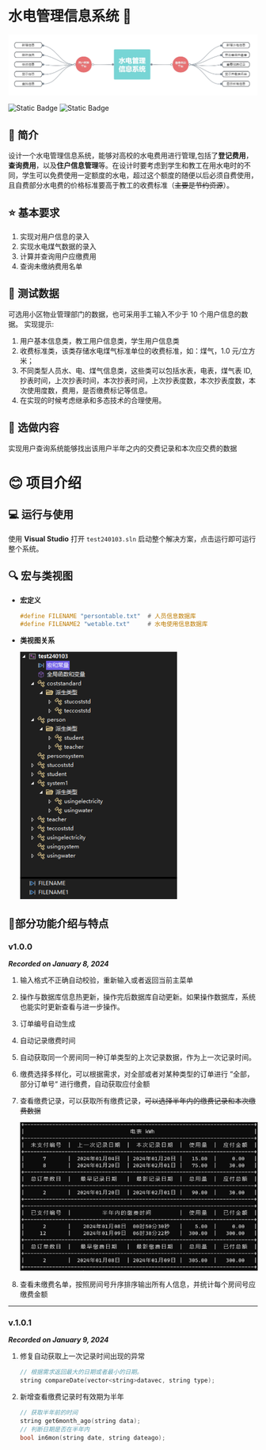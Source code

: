 # 水电管理信息系统 👀
![info](img/info.png)

![Static Badge](https://img.shields.io/badge/%20-C%2B%2B-blue?logo=C%2B%2B)
![Static Badge](https://img.shields.io/badge/%20-Visualstudio-purple?style=flat&logo=visualstudio)

## 🎇 简介

设计一个水电管理信息系统，能够对高校的水电费用进行管理,包括了**登记费用**，**查询费用**，以及**住户信息管理**等。在设计时要考虑到学生和教工在用水电时的不同，学生可以免费使用一定额度的水电，超过这个额度的随便以后必须自费使用，且自费部分水电费的价格标准要高于教工的收费标准（~~主要是节约资源~~）。

## ⭐ 基本要求
1. 实现对用户信息的录入
2. 实现水电煤气数据的录入
3. 计算并查询用户应缴费用
4. 查询未缴纳费用名单



##  🔧 测试数据

可选用小区物业管理部门的数据，也可采用手工输入不少于 10 个用户信息的数据。
实现提示:

1. 用户基本信息类，教工用户信息类，学生用户信息类
2. 收费标准类，该类存储水电煤气标准单位的收费标准，如：煤气，1.0 元/立方米；
3. 不同类型人员水、电、煤气信息类，这些类可以包括水表，电表，煤气表 ID,抄表时间，上次抄表时间，本次抄表时间，上次抄表度数，本次抄表度数，本次使用度数，费用，是否缴费标记等信息。
4. 在实现的时候考虑继承和多态技术的合理使用。



## 🤔 选做内容

实现用户查询系统能够找出该用户半年之内的交费记录和本次应交费的数据



# 😊 项目介绍

## 💻 运行与使用

使用 **Visual Studio** 打开 `test240103.sln` 启动整个解决方案，点击运行即可运行整个系统。



## 🔍 宏与类视图

- **宏定义**
  
  ```c++
  #define FILENAME "persontable.txt"  # 人员信息数据库
  #define FILENAME2 "wetable.txt"     # 水电使用信息数据库
  ```
- **类视图关系**
  
  <img src="img/class.png" height="500" padding="50px" />

## 🚗部分功能介绍与特点

###  v1.0.0

***Recorded on January 8, 2024***

1. 输入格式不正确自动校验，重新输入或者返回当前主菜单

2. 操作与数据库信息热更新，操作完后数据库自动更新。如果操作数据库，系统也能实时更新查看与进一步操作。

3. 订单编号自动生成

4. 自动记录缴费时间

5. 自动获取同一个房间同一种订单类型的上次记录数据，作为上一次记录时间。

6. 缴费选择多样化，可以根据需求，对全部或者对某种类型的订单进行 ”全部，部分订单号“ 进行缴费，自动获取应付金额

7. 查看缴费记录，可以获取所有缴费记录，~~可以选择半年内的缴费记录和本次缴费数据~~

   <img src="img/record.png" height="300" padding="50px" />

8. 查看未缴费名单，按照房间号升序排序输出所有人信息，并统计每个房间号应缴费金额

------

### v.1.0.1

***Recorded on January 9, 2024***

1. 修复自动获取上一次记录时间出现的异常

   ```c++
   // 根据需求返回最大的日期或者最小的日期。
   string compareDate(vector<string>datavec, string type);
   ```

2. 新增查看缴费记录时有效期为半年

   ```c++
   // 获取半年前的时间
   string get6month_ago(string data);
   // 判断日期是否在半年内
   bool in6mon(string date, string dateago);
   ```

   

